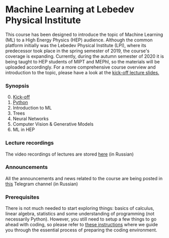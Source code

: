 # Machine Learning at Lebedev Physical Institute

This course has been designed to introduce the topic of Machine Learning (ML) to a High Energy Physics (HEP) audience. Although the common platform initially was the Lebedev Physical Institute (LPI), where its predecessor took place in the spring semester of 2019, the course's coverage is expanding. Currently, during the autumn semester of 2020 it is being taught to HEP students of MIPT and MEPhI, so the materials will be uploaded accordingly. For a more comprehensive course overview and introduction to the topic, please have a look at the [kick-off lecture slides.](https://github.com/ml-lpi/ml-lpi/blob/master/Kick-off/Kick_off_lecture.pdf)

### Synopsis
0.  [Kick-off](https://github.com/ml-lpi/ml-lpi/tree/master/Kick-off)
1.  [Python](https://github.com/ml-lpi/ml-lpi/tree/master/Python)
2.  Introduction to ML
3.  Trees
4.  Neural Networks
5.  Computer Vision & Generative Models
6.  ML in HEP

### Lecture recordings
The video recordings of lectures are stored [here](https://drive.google.com/file/d/1QuuOI90HoC299y6wI4VBgcvfLFjlhCgp/view?usp=sharing)  (in Russian)

### Announcements

All the announcements and news related to the course are being posted in [this](https://t.me/joinchat/AAAAAFKpVt6uUk49Io0yFQ) Telegram channel (in Russian)

### Prerequisites
There is not much needed to start exploring things: basics of calculus, linear algebra, statistics and some understanding of programming (not necessarily Python). However, you still need to setup a few things to go ahead with coding, so please refer to [these instructions](https://www.notion.so/Getting-started-5c28a72ae7c84828a916d2644d084176) where we guide you through the essential process of preparing the coding environment. 
